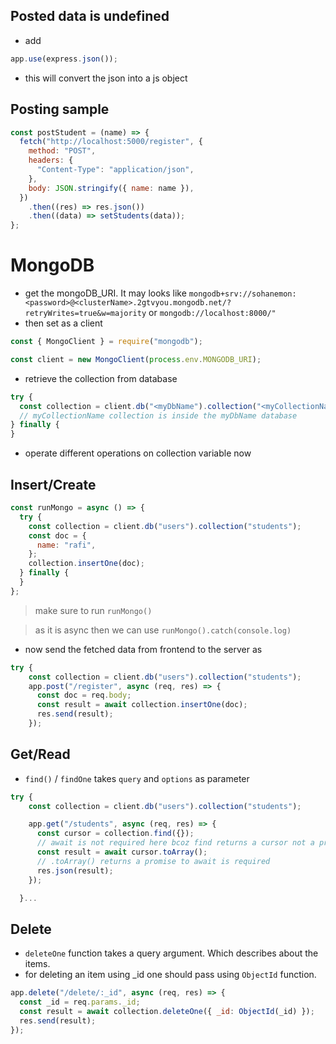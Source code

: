 ## Posted data is undefined

- add

```js
app.use(express.json());
```

- this will convert the json into a js object

## Posting sample

```js
const postStudent = (name) => {
  fetch("http://localhost:5000/register", {
    method: "POST",
    headers: {
      "Content-Type": "application/json",
    },
    body: JSON.stringify({ name: name }),
  })
    .then((res) => res.json())
    .then((data) => setStudents(data));
};
```

# MongoDB

- get the mongoDB_URI. It may looks like `mongodb+srv://sohanemon:<password>@<clusterName>.2gtvyou.mongodb.net/?retryWrites=true&w=majority` or `mongodb://localhost:8000/"`
- then set as a client

```js
const { MongoClient } = require("mongodb");

const client = new MongoClient(process.env.MONGODB_URI);
```

- retrieve the collection from database

```js
try {
  const collection = client.db("<myDbName").collection("<myCollectionName>");
  // myCollectionName collection is inside the myDbName database
} finally {
}
```

- operate different operations on collection variable now

## Insert/Create

```js
const runMongo = async () => {
  try {
    const collection = client.db("users").collection("students");
    const doc = {
      name: "rafi",
    };
    collection.insertOne(doc);
  } finally {
  }
};
```

> make sure to run `runMongo()`

> as it is async then we can use `runMongo().catch(console.log)`

- now send the fetched data from frontend to the server as

```js
try {
    const collection = client.db("users").collection("students");
    app.post("/register", async (req, res) => {
      const doc = req.body;
      const result = await collection.insertOne(doc);
      res.send(result);
    });
```

## Get/Read

- `find()` / `findOne` takes `query` and `options` as parameter

```js
try {
    const collection = client.db("users").collection("students");

    app.get("/students", async (req, res) => {
      const cursor = collection.find({});
      // await is not required here bcoz find returns a cursor not a promise
      const result = await cursor.toArray();
      // .toArray() returns a promise to await is required
      res.json(result);
    });

  }...
```

## Delete

- `deleteOne` function takes a query argument. Which describes about the items.
- for deleting an item using \_id one should pass using `ObjectId` function.

```js
app.delete("/delete/:_id", async (req, res) => {
  const _id = req.params._id;
  const result = await collection.deleteOne({ _id: ObjectId(_id) });
  res.send(result);
});
```

